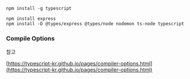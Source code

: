 ```
npm install -g typescript
```

```
npm install express
npm install -D @types/express @types/node nodemon ts-node typescript
```

### Compile Options

참고

[https://typescript-kr.github.io/pages/compiler-options.html](https://typescript-kr.github.io/pages/compiler-options.html)
